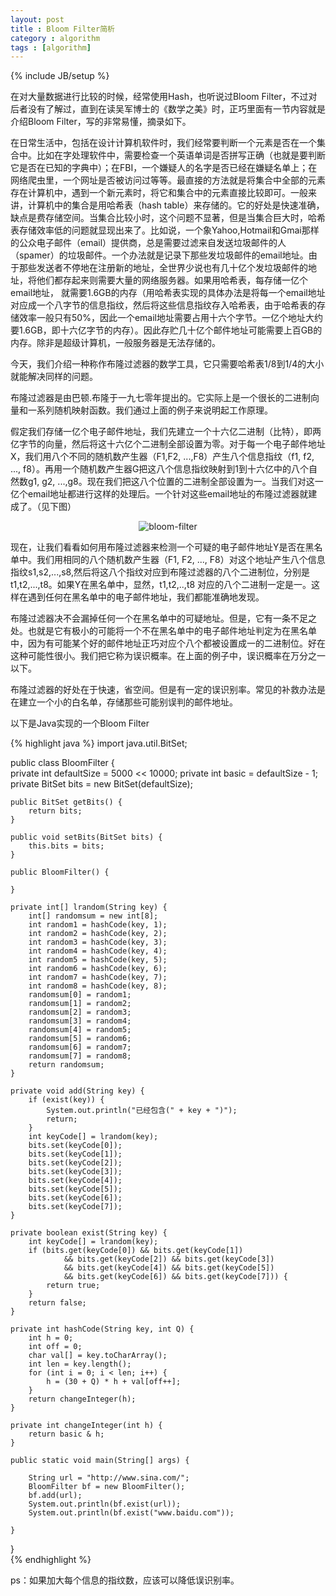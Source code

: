 ```yaml
---
layout: post
title : Bloom Filter简析
category : algorithm
tags : [algorithm]
---
```

{% include JB/setup %}

在对大量数据进行比较的时候，经常使用Hash，也听说过Bloom Filter，不过对后者没有了解过，直到在读吴军博士的《数学之美》时，正巧里面有一节内容就是介绍Bloom Filter，写的非常易懂，摘录如下。

在日常生活中，包括在设计计算机软件时，我们经常要判断一个元素是否在一个集合中。比如在字处理软件中，需要检查一个英语单词是否拼写正确（也就是要判断它是否在已知的字典中）；在FBI，一个嫌疑人的名字是否已经在嫌疑名单上；在网络爬虫里，一个网址是否被访问过等等。最直接的方法就是将集合中全部的元素存在计算机中，遇到一个新元素时，将它和集合中的元素直接比较即可。一般来讲，计算机中的集合是用哈希表（hash table）来存储的。它的好处是快速准确，缺点是费存储空间。当集合比较小时，这个问题不显著，但是当集合巨大时，哈希表存储效率低的问题就显现出来了。比如说，一个象Yahoo,Hotmail和Gmai那样的公众电子邮件（email）提供商，总是需要过滤来自发送垃圾邮件的人（spamer）的垃圾邮件。一个办法就是记录下那些发垃圾邮件的email地址。由于那些发送者不停地在注册新的地址，全世界少说也有几十亿个发垃圾邮件的地址，将他们都存起来则需要大量的网络服务器。如果用哈希表，每存储一亿个email地址， 就需要1.6GB的内存（用哈希表实现的具体办法是将每一个email地址对应成一个八字节的信息指纹，然后将这些信息指纹存入哈希表，由于哈希表的存储效率一般只有50%，因此一个email地址需要占用十六个字节。一亿个地址大约要1.6GB，即十六亿字节的内存）。因此存贮几十亿个邮件地址可能需要上百GB的内存。除非是超级计算机，一般服务器是无法存储的。

今天，我们介绍一种称作布隆过滤器的数学工具，它只需要哈希表1/8到1/4的大小就能解决同样的问题。

布隆过滤器是由巴顿.布隆于一九七零年提出的。它实际上是一个很长的二进制向量和一系列随机映射函数。我们通过上面的例子来说明起工作原理。

假定我们存储一亿个电子邮件地址，我们先建立一个十六亿二进制（比特），即两亿字节的向量，然后将这十六亿个二进制全部设置为零。对于每一个电子邮件地址X，我们用八个不同的随机数产生器（F1,F2, ...,F8）产生八个信息指纹（f1, f2, ..., f8）。再用一个随机数产生器G把这八个信息指纹映射到1到十六亿中的八个自然数g1, g2, ...,g8。现在我们把这八个位置的二进制全部设置为一。当我们对这一亿个email地址都进行这样的处理后。一个针对这些email地址的布隆过滤器就建成了。（见下图）

<center><img alt="bloom-filter" src="{{ ASSET_PATH }}hooligan/img/post/bloom-filter.jpg"/></center>

现在，让我们看看如何用布隆过滤器来检测一个可疑的电子邮件地址Y是否在黑名单中。我们用相同的八个随机数产生器（F1, F2, ..., F8）对这个地址产生八个信息指纹s1,s2,...,s8,然后将这八个指纹对应到布隆过滤器的八个二进制位，分别是t1,t2,...,t8。如果Y在黑名单中，显然，t1,t2,..,t8 对应的八个二进制一定是一。这样在遇到任何在黑名单中的电子邮件地址，我们都能准确地发现。

布隆过滤器决不会漏掉任何一个在黑名单中的可疑地址。但是，它有一条不足之处。也就是它有极小的可能将一个不在黑名单中的电子邮件地址判定为在黑名单中，因为有可能某个好的邮件地址正巧对应个八个都被设置成一的二进制位。好在这种可能性很小。我们把它称为误识概率。在上面的例子中，误识概率在万分之一以下。
 
布隆过滤器的好处在于快速，省空间。但是有一定的误识别率。常见的补救办法是在建立一个小的白名单，存储那些可能别误判的邮件地址。

以下是Java实现的一个Bloom Filter

{% highlight java %}
import java.util.BitSet;

public class BloomFilter {      
	private int defaultSize = 5000 << 10000;
	private int basic = defaultSize - 1;
	private BitSet bits = new BitSet(defaultSize);

	public BitSet getBits() {
		return bits;
	}

	public void setBits(BitSet bits) {
		this.bits = bits;
	}

	public BloomFilter() {

	}

	private int[] lrandom(String key) {
		int[] randomsum = new int[8];
		int random1 = hashCode(key, 1);
		int random2 = hashCode(key, 2);
		int random3 = hashCode(key, 3);
		int random4 = hashCode(key, 4);
		int random5 = hashCode(key, 5);
		int random6 = hashCode(key, 6);
		int random7 = hashCode(key, 7);
		int random8 = hashCode(key, 8);
		randomsum[0] = random1;
		randomsum[1] = random2;
		randomsum[2] = random3;
		randomsum[3] = random4;
		randomsum[4] = random5;
		randomsum[5] = random6;
		randomsum[6] = random7;
		randomsum[7] = random8;
		return randomsum;
	}

	private void add(String key) {
		if (exist(key)) {
			System.out.println("已经包含(" + key + ")");
			return;
		}
		int keyCode[] = lrandom(key);
		bits.set(keyCode[0]);
		bits.set(keyCode[1]);
		bits.set(keyCode[2]);
		bits.set(keyCode[3]);
		bits.set(keyCode[4]);
		bits.set(keyCode[5]);
		bits.set(keyCode[6]);
		bits.set(keyCode[7]);
	}

	private boolean exist(String key) {
		int keyCode[] = lrandom(key);
		if (bits.get(keyCode[0]) && bits.get(keyCode[1])
				&& bits.get(keyCode[2]) && bits.get(keyCode[3])
				&& bits.get(keyCode[4]) && bits.get(keyCode[5])
				&& bits.get(keyCode[6]) && bits.get(keyCode[7])) {
			return true;
		}
		return false;
	}

	private int hashCode(String key, int Q) {
		int h = 0;
		int off = 0;
		char val[] = key.toCharArray();
		int len = key.length();
		for (int i = 0; i < len; i++) {
			h = (30 + Q) * h + val[off++];
		}
		return changeInteger(h);
	}

	private int changeInteger(int h) {
		return basic & h;
	}

	public static void main(String[] args) {

		String url = "http://www.sina.com/";
		BloomFilter bf = new BloomFilter();
		bf.add(url);
		System.out.println(bf.exist(url));
		System.out.println(bf.exist("www.baidu.com"));

	}
  
}     
{% endhighlight %}

ps：如果加大每个信息的指纹数，应该可以降低误识别率。
